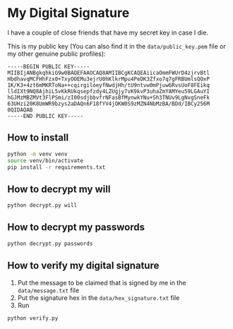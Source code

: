 # My Digital Signature
I have a couple of close friends that have my secret key in case I die.

This is my public key (You can also find it in the `data/public_key.pem` file or my other genuine public profiles):

```
-----BEGIN PUBLIC KEY-----
MIIBIjANBgkqhkiG9w0BAQEFAAOCAQ8AMIIBCgKCAQEAiicaOmmFWUrD4zjrvBtl
HbdhavqMCFHhFzx0+TxyOOEMu3ejrU0hKlkrMpu4PeDK3Zfxo7q7gFRBUmlsQOxP
1K/K3+4zt6mMKRToNa++cqirgiloeyfNwdjHh/tU9ntvw0mPjuw6RvsUoF8FEikq
lldIXt9NQ8AjhiL5vKkRUkqsepfzdy4LZUgjy7vK9kvP3uhaZmYAMYeu59LGAuYI
hGJMzMBZMVt3FlPSmi/zI00sdjbbvfrNFasBfMynwkYNu+Sh3TNUv9LgNvgSneFk
63UHzi20K8UmWR9bzys2aDAQn6F18fYV4jOKW0S9zMZN4NbMzBA/BDd/IBCy256M
0QIDAQAB
-----END PUBLIC KEY-----
```

## How to install
```bash
python -m venv venv
source venv/bin/activate
pip install -r requirements.txt
```

## How to decrypt my will
```bash
python decrypt.py will
```

## How to decrypt my passwords
```bash
python decrypt.py passwords
```

## How to verify my digital signature
1. Put the message to be claimed that is signed by me in the `data/message.txt` file
2. Put the signature hex in the `data/hex_signature.txt` file
3. Run
```bash
python verify.py
```